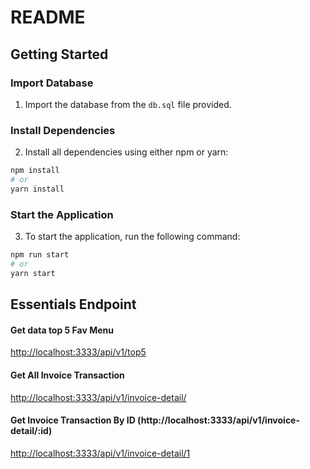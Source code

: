 # README

## Getting Started

### Import Database
1. Import the database from the `db.sql` file provided.

### Install Dependencies
2. Install all dependencies using either npm or yarn:

```bash
npm install
# or
yarn install
```

### Start the Application

3. To start the application, run the following command:

```bash
npm run start
# or
yarn start
```

## Essentials Endpoint

#### Get data top 5 Fav Menu
[http://localhost:3333/api/v1/top5](http://localhost:3333/api/v1/top5)

#### Get All Invoice Transaction 
[http://localhost:3333/api/v1/invoice-detail/](http://localhost:3333/api/v1/invoice-detail/)

#### Get Invoice Transaction By ID (http://localhost:3333/api/v1/invoice-detail/:id)
[http://localhost:3333/api/v1/invoice-detail/1](http://localhost:3333/api/v1/invoice-detail/1)